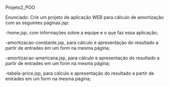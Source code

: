 Projeto2_POO

Enunciado: Crie um projeto de aplicação WEB para cálculo de amortização com as seguintes páginas jsp:

  -home.jsp, com informações sobre a equipe e o que faz essa aplicação;
  
  -amortizacao-constante.jsp, para cálculo e apresentação do resultado a partir de entrades em um form na mesma página;
  
  -amortizacao-americana.jsp, para cálculo e apresentação do resultado a partir de entrades em um form na mesma página;
  
  -tabela-price.jsp, para cálculo e apresentação do resultado a partir de entrades em um form na mesma página;
